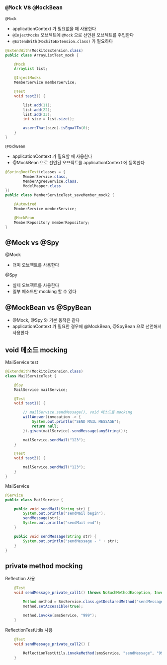 
## `@Mock` vs `@MockBean`
`@Mock`
- applicationContext 가 필요없을 때 사용한다
- `@InjectMocks` 오브젝트에 `@Mock` 으로 선언된 오브젝트를 주입한다
- `@ExtendWith(MockitoExtension.class)` 가 필요하다
```java
@ExtendWith(MockitoExtension.class)
public class ArrayListTest_mock {

    @Mock
    ArrayList list;

    @InjectMocks
    MemberService memberService;

    @Test
    void test2() {

        list.add(11);
        list.add(22);
        list.add(33);
        int size = list.size();

        assertThat(size).isEqualTo(0);
    }
}
```

`@MockBean`
- applicationContext 가 필요할 때 사용한다
- @MockBean 으로 선언된 오브젝트를 applicationContext 에 등록한다
```java
@SpringBootTest(classes = {
        MemberService.class,
        MemberAgreeService.class,
        ModelMapper.class
})
public class MemberServiceTest_saveMember_mock2 {

    @Autowired
    MemberService memberService;

    @MockBean
    MemberRepository memberRepository;
}
```

## @Mock vs @Spy

@Mock
- 더미 오브젝트를 사용한다

@Spy
- 실제 오브젝트를 사용한다
- 일부 메소드만 mocking 할 수 있다

## @MockBean vs @SpyBean
- @Mock, @Spy 와 기본 동작은 같다
- applicationContext 가 필요한 경우에 @MockBean, @SpyBean 으로 선언해서 사용한다

## void 메소드 mocking

MailService test
```java
@ExtendWith(MockitoExtension.class)
class MailServiceTest {

    @Spy
    MailService mailService;

    @Test
    void test1() {

        // mailService.sendMessage(), void 메소드를 mocking
        willAnswer(invocation -> {
            System.out.println("SEND MAIL MESSAGE");
            return null;
        }).given(mailService).sendMessage(anyString());

        mailService.sendMail("123");
    }

    @Test
    void test2() {

        mailService.sendMail("123");
    }
}
```

MailService
```java
@Service
public class MailService {

    public void sendMail(String str) {
        System.out.println("sendMail begin");
        sendMessage(str);
        System.out.println("sendMail end");
    }

    public void sendMessage(String str) {
        System.out.println("sendMessage - " + str);
    }
}
```

## private method mocking

Reflection 사용
```java
    @Test
    void sendMessage_private_call1() throws NoSuchMethodException, InvocationTargetException, IllegalAccessException {

        Method method = SmsService.class.getDeclaredMethod("sendMessage", String.class);
        method.setAccessible(true);

        method.invoke(smsService, "999");
    }
```

ReflectionTestUtils 사용
```java
    @Test
    void sendMessage_private_call2() {

        ReflectionTestUtils.invokeMethod(smsService, "sendMessage", "999");
    }
```
